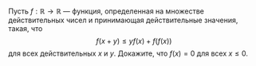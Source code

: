Пусть $f:\mathbb{R}\to \mathbb{R}$ — функция, определенная на множестве действительных чисел и принимающая действительные значения, такая, что $$f\left( x+y \right)\le yf(x)+f(f(x))$$ для всех действительных $x$ и $y$. Докажите, что $f(x)=0$ для всех $x\le 0$.